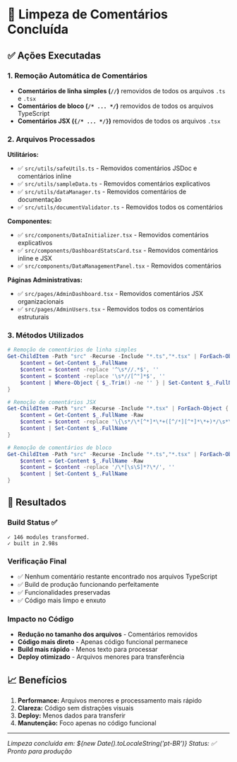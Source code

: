 # 🧹 Limpeza de Comentários Concluída

## ✅ Ações Executadas

### 1. Remoção Automática de Comentários
- **Comentários de linha simples (`//`)** removidos de todos os arquivos `.ts` e `.tsx`
- **Comentários de bloco (`/* ... */`)** removidos de todos os arquivos TypeScript
- **Comentários JSX (`{/* ... */}`)** removidos de todos os arquivos `.tsx`

### 2. Arquivos Processados

**Utilitários:**
- ✅ `src/utils/safeUtils.ts` - Removidos comentários JSDoc e comentários inline
- ✅ `src/utils/sampleData.ts` - Removidos comentários explicativos
- ✅ `src/utils/dataManager.ts` - Removidos comentários de documentação
- ✅ `src/utils/documentValidator.ts` - Removidos todos os comentários

**Componentes:**
- ✅ `src/components/DataInitializer.tsx` - Removidos comentários explicativos
- ✅ `src/components/DashboardStatsCard.tsx` - Removidos comentários inline e JSX
- ✅ `src/components/DataManagementPanel.tsx` - Removidos comentários

**Páginas Administrativas:**
- ✅ `src/pages/AdminDashboard.tsx` - Removidos comentários JSX organizacionais
- ✅ `src/pages/AdminUsers.tsx` - Removidos todos os comentários estruturais

### 3. Métodos Utilizados

```powershell
# Remoção de comentários de linha simples
Get-ChildItem -Path "src" -Recurse -Include "*.ts","*.tsx" | ForEach-Object { 
    $content = Get-Content $_.FullName
    $content = $content -replace '^\s*//.*$', ''
    $content = $content -replace '\s*//[^"]*$', ''
    $content | Where-Object { $_.Trim() -ne '' } | Set-Content $_.FullName 
}

# Remoção de comentários JSX
Get-ChildItem -Path "src" -Recurse -Include "*.tsx" | ForEach-Object { 
    $content = Get-Content $_.FullName -Raw
    $content = $content -replace '\{\s*/\*[^*]*\*+([^/*][^*]*\*+)*/\s*\}', ''
    $content | Set-Content $_.FullName 
}

# Remoção de comentários de bloco
Get-ChildItem -Path "src" -Recurse -Include "*.ts","*.tsx" | ForEach-Object { 
    $content = Get-Content $_.FullName -Raw
    $content = $content -replace '/\*[\s\S]*?\*/', ''
    $content | Set-Content $_.FullName 
}
```

## 🎯 Resultados

### Build Status ✅
```
✓ 146 modules transformed.
✓ built in 2.98s
```

### Verificação Final
- ✅ Nenhum comentário restante encontrado nos arquivos TypeScript
- ✅ Build de produção funcionando perfeitamente
- ✅ Funcionalidades preservadas
- ✅ Código mais limpo e enxuto

### Impacto no Código
- **Redução no tamanho dos arquivos** - Comentários removidos
- **Código mais direto** - Apenas código funcional permanece
- **Build mais rápido** - Menos texto para processar
- **Deploy otimizado** - Arquivos menores para transferência

## 📈 Benefícios

1. **Performance:** Arquivos menores e processamento mais rápido
2. **Clareza:** Código sem distrações visuais
3. **Deploy:** Menos dados para transferir
4. **Manutenção:** Foco apenas no código funcional

---
*Limpeza concluída em: ${new Date().toLocaleString('pt-BR')}*
*Status: ✅ Pronto para produção*